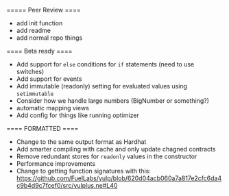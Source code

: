 ===== Peer Review ====

- add init function
- add readme
- add normal repo things

==== Beta ready ====

- Add support for `else` conditions for `if` statements (need to use switches)
- Add support for events
- Add immutable (readonly) setting for evaluated values using `setimmutable`
- Consider how we handle large numbers (BigNumber or something?)
- automatic mapping views
- Add config for things like running optimizer

==== FORMATTED ====

- Change to the same output format as Hardhat
- Add smarter compiling with cache and only update chagned contracts
- Remove redundant stores for `readonly` values in the constructor
- Performance improvements
- Change to getting function signatures with this: https://github.com/FuelLabs/yulp/blob/620d04acb060a7a817e2cfc6da4c9b4d9c7fcef0/src/yulplus.ne#L40
